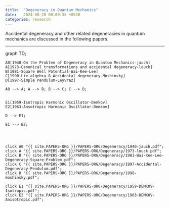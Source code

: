 ```yaml
---
title:  "Degeneracy in Quantum Mechanics"
date:   2024-08-20 00:00:35 +0530
categories: research
---
```


Accidental degeneracy and other related degeneracies in quantum mechanics are discussed in the following papers.

---
<div class="mermaid">
graph TD;

    A0[1940-On the Problem of Degeneracy in Quantum Mechanics-jauch]
    A[1973-Canonical transformations and accidental degeneracy-louck]
    B[1981-Square Well Potential-Wai-Kee-Lee]
    C[1990-Lie algebra & Accidental degeneracy-Moshinsky]
    D[1997-Simple Pendulum-Leyvraz]

    A0 --> A; A --> B; B --> C; C --> D;


    E1[1959-Isotropic Harmonic Oscillator-Demkov]
    E2[1963-Ansotropic Harmonic Oscillator-Demkov]

    D --> E1;

    E1 --> E2;




    click A0 "{{ site.PAPERS-ORG }}/PAPERS-ORG/Degeneracy/1940-jauch.pdf";
    click A "{{ site.PAPERS-ORG }}/PAPERS-ORG/Degeneracy/1973-louck.pdf";
    click B "{{ site.PAPERS-ORG }}/PAPERS-ORG/Degeneracy/1981-Wai-Kee-Lee-Degeneracy-Square-Problem.pdf";
    click C "{{ site.PAPERS-ORG }}/PAPERS-ORG/Degeneracy/1997-Accidental-Degeneracy-Pendulum.pdf";
    click D "{{ site.PAPERS-ORG }}/PAPERS-ORG/Degeneracy/1990-moshinsky.pdf";

    click E1 "{{ site.PAPERS-ORG }}/PAPERS-ORG/Degeneracy/1959-DEMKOV-Isotropic.pdf";
    click E2 "{{ site.PAPERS-ORG }}/PAPERS-ORG/Degeneracy/1963-DEMKOV-Anisotropic.pdf";



</div>

    
    
